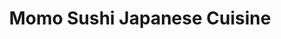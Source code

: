 ---
layout: place
title: "Momo Sushi Japanese Cuisine"
permalink: /nevada/henderson/momo-sushi-japanese-cuisine.html
stateAbbr: NV
stateName: Nevada
cityName: Henderson
seo:
  name: "Momo Sushi Japanese Cuisine"
  type: Restaurant
  links: null
description: "Looking for sushi in Henderson, Nevada? Check out Momo Sushi Japanese Cuisine for a delightful Japanese dining experience. Enjoy a variety of sushi and other..."
place_id: ChIJZafD0vfQyIARrFvUmeIf0gk
photos:
  - name: >-
      places/ChIJZafD0vfQyIARrFvUmeIf0gk/photos/AeeoHcJn5h0k6JnFxQyoKFThfCc71EalfOA0s7gGSa5uKYm-xd_ID-Nhhr1jHd_S66q6oSLrwvTu5eCjokreFmIwFsuCmVy7u70K-tmaEK37Bpoj2wd2lhqpkbe5OVpz-cQ4OvaGpaAc0SaDir4AxWuTyLrnued9KZv3mCNGbFGkmESiyE4MNVy5Kt1E37LfSLD2n92uMuG9TvmsELzz2lJM0h48bgUOqUw_bthibkEC9Vh_1JZ2ERYviQp9SiRQPM9WO4fBz0KOMbkgYeQuu2g2TV-aHBm-_vviWtnBJm0h4bM73snQ02_WIdgig4FF3kzzDHMYJC5drpe648slynGuyHFXh4UZ3EVaxPrrVfoiSzAkLO-dIU7Z5CAbJBU4XMRmCURGXeymOpKxUosvPHrGYuDbGDgtb4qXR8KRVB_el2iGpnpc
    widthPx: 3264
    heightPx: 2448
    authorAttributions:
      - displayName: Perry Friedman
        uri: https://maps.google.com/maps/contrib/108607589887830868151
        photoUri: >-
          https://lh3.googleusercontent.com/a-/ALV-UjXmRE7zTzDgzOl08jJtX6RfkBZf3rTUI3PXKlrB7HPFIcJqC2jh=s100-p-k-no-mo
    flagContentUri: >-
      https://www.google.com/local/imagery/report/?cb_client=maps_api_places.places_api&image_key=!1e10!2sCIHM0ogKEICAgID40MH9mAE&hl=en-US
    googleMapsUri: >-
      https://www.google.com/maps/place//data=!3m4!1e2!3m2!1sCIHM0ogKEICAgID40MH9mAE!2e10!4m2!3m1!1s0x80c8d0f7d2c3a765:0x9d21fe299d45bac
  - name: >-
      places/ChIJZafD0vfQyIARrFvUmeIf0gk/photos/AeeoHcLGVApSw7gCJyr10yMqqgapP1vUqdBgrsF84bpQv71TMiApzneyJKUU0xKiF2QEGMTuWah4XunV985YlK85geXDb9VOxgICVBdXNjmIXblULG4B1BQc3T27eV0KGIa9JXOYY-bbFYp6sg-_Yl5Q-qVNS3W-aAxksV18zMgzZ9cjaeboT0HC4KyhqAXnObdWqrwcnGRwiwlZ6FvJJgKO9mdd91If8AjBZMj1U30hot5oAXPDxRL46nCRgfyDq9UgejexzCnE0yloSngByiHJZpmVl7KTUG0otmDE6J77i-MApGi0hWHJJKs9jTEkazAPuW9vbF_y_KmvdtZh6Qt2hO3Lk8tCatYcmwLRYbLZMq5vIrOQGkYThPkatFLNDdGmTQZz2XyJ_4qqJE4N1Ijjd_ud3yM583938BVdDG0XwyHzJw
    widthPx: 3971
    heightPx: 2978
    authorAttributions:
      - displayName: Hyun Chu
        uri: https://maps.google.com/maps/contrib/104894692605014396634
        photoUri: >-
          https://lh3.googleusercontent.com/a-/ALV-UjV4sn2upY1Z2uLhc_-gL_n0T-6doCoi0lIlReoAnfTKGT46_ktX=s100-p-k-no-mo
    flagContentUri: >-
      https://www.google.com/local/imagery/report/?cb_client=maps_api_places.places_api&image_key=!1e10!2sCIHM0ogKEICAgID3jPLZRA&hl=en-US
    googleMapsUri: >-
      https://www.google.com/maps/place//data=!3m4!1e2!3m2!1sCIHM0ogKEICAgID3jPLZRA!2e10!4m2!3m1!1s0x80c8d0f7d2c3a765:0x9d21fe299d45bac
  - name: >-
      places/ChIJZafD0vfQyIARrFvUmeIf0gk/photos/AeeoHcL9uA5RfzDemTrAJ5gMlQ_lTXfZWQeuPmzH6DKXz5c3gXbqJS26D9fItKqZeEPk-dFonPVn32XflbrqfNVl-KAmjE7hqn1g2J3kZw5_Gmt0NlA0sgnjaJGLJpGCa3B1c2Zl-QlWl258bkwR-nUsuGkbffawe6L133bmcIYlRGGeYdaMn857IPmiqwUWO48TAnfEdCPX0AbRtPcmDOrf9vgN_AbgeDgq1nPuCqf-DEjIjMYys2faHt_BZFpqkOgcwH4vFyV_MjZzlRgm5bRd-NnEdtIm_R3UPb1yjxWO97cok1RrRD9S8IbrvR02ZjItgwwBLMcPv8FoNZBeV8Xn6l9eX4JXObjBNM1JkkrXOsWPkHK8yK-r5_3fV3o6jbo8iIwTN14BoUl8tfaKwwu7LKynQjinl4CUvI0YElDanBM
    widthPx: 4000
    heightPx: 3000
    authorAttributions:
      - displayName: omnipresent original
        uri: https://maps.google.com/maps/contrib/108699526156104245925
        photoUri: >-
          https://lh3.googleusercontent.com/a-/ALV-UjUJVhRhV593kmvxWpTiX0c-ZmbUjbv-_jbwbYfrWgXocyrydMI7=s100-p-k-no-mo
    flagContentUri: >-
      https://www.google.com/local/imagery/report/?cb_client=maps_api_places.places_api&image_key=!1e10!2sCIHM0ogKEICAgMDIy5Loew&hl=en-US
    googleMapsUri: >-
      https://www.google.com/maps/place//data=!3m4!1e2!3m2!1sCIHM0ogKEICAgMDIy5Loew!2e10!4m2!3m1!1s0x80c8d0f7d2c3a765:0x9d21fe299d45bac
  - name: >-
      places/ChIJZafD0vfQyIARrFvUmeIf0gk/photos/AeeoHcIyCU36plV34I2iwYlJJMzRGOnPh4P2VdSxGcvMIOxbzq9jnv3ex6ZKu7XFV7G4BXMyd-m0ANn0vcrp_GViJR-1ixZQlXABKIqwl_VBEPhDDThnHhajuVsHAVrzJ3OsBuJ8FVNkt-qCjeIk-oWfsL3RsSeRNdpV5CfoHlRtRb4xWo7TuMk31_jSJrfLVeQUj9z2iYnRcp4P_9aKiv1FUMXQegrHs_XxObKKbGjpKW5EJWFfFgixpdFkt7JWMSUWfAkrRP0tidNR5qpk6PWVPt_h_T5LGCCaV2i6Mu4nUmJOA1wt0Nl7aEeEps_jDMsc1p3VQfqJS8ipx3Z02pIHSuD8QSHbhmul7fP93HDFvy073bCrPk0vA7La9JiiGcfepdwZ_BkpW_wZpPhQhp7zq8MhCZarM6EBrho30Ir52diWKYY
    widthPx: 3024
    heightPx: 4032
    authorAttributions:
      - displayName: Raechel Cable
        uri: https://maps.google.com/maps/contrib/117765690300754201435
        photoUri: >-
          https://lh3.googleusercontent.com/a-/ALV-UjVQ1GrLElQS7kib55Jty440Jzvr0lKduRfi_NwM7HtJPrajTf3i=s100-p-k-no-mo
    flagContentUri: >-
      https://www.google.com/local/imagery/report/?cb_client=maps_api_places.places_api&image_key=!1e10!2sCIHM0ogKEICAgMCgmbrxtgE&hl=en-US
    googleMapsUri: >-
      https://www.google.com/maps/place//data=!3m4!1e2!3m2!1sCIHM0ogKEICAgMCgmbrxtgE!2e10!4m2!3m1!1s0x80c8d0f7d2c3a765:0x9d21fe299d45bac
  - name: >-
      places/ChIJZafD0vfQyIARrFvUmeIf0gk/photos/AeeoHcJ8d_XEjA8RiSa67hPba0wZEgO0mnIrgV2oeLyOoblsMzAjbd0YiKdfo4Y2yXYhUlH2i_p4AA0_7I8yC8L-N2XxWVUIcOEyQSXbvzKdv8zrJNOD2SlzkfEAlaOdZBq4lKmQQcGp9nEepKY47cmODgtUzNdApcp8XO8YjMFz13-K67tbelGpqQcpH20myquPa_ffNdSI4nFJ-5GLr22rucriS4xeAS-FGQagGI8sJJna9LnvjFkeEkMaIxp9Ip-huzmKOCb9IXsr2s8INnNmUV5zTa-GRAY0irNEhtpmdmeGwqft6X_XOWdrOJKIfoh2Wfq9pYEvgrwQ5rrM4e1Oztda0iOSv8RXCF1zifmFRy770NIcGT3nN6Eaa0uuRQ-zk9P9AEe3Ge4tCvifsIm6a_TUxaegRBNq_RHSYUKkRPpnlA
    widthPx: 2000
    heightPx: 1500
    authorAttributions:
      - displayName: A Young
        uri: https://maps.google.com/maps/contrib/107971290287592576094
        photoUri: >-
          https://lh3.googleusercontent.com/a-/ALV-UjXP2t0-Thm1qpuZMiiRKb28aeqnRMqVuhjQtRGBAOVfSoizuJmG=s100-p-k-no-mo
    flagContentUri: >-
      https://www.google.com/local/imagery/report/?cb_client=maps_api_places.places_api&image_key=!1e10!2sCIHM0ogKEICAgIDjyeLfBA&hl=en-US
    googleMapsUri: >-
      https://www.google.com/maps/place//data=!3m4!1e2!3m2!1sCIHM0ogKEICAgIDjyeLfBA!2e10!4m2!3m1!1s0x80c8d0f7d2c3a765:0x9d21fe299d45bac
  - name: >-
      places/ChIJZafD0vfQyIARrFvUmeIf0gk/photos/AeeoHcJZ2mO-RT3iLVBvBlSWIOPM3zMCeZpG_XJMODHa56OvBRTt0Y_QFUwYiLVYAwylTITyfvt7mAnCYg-PATDzFerxoqEkHHgqlp91wpCz0Io-yxehTdq7suQ2AKowzwSsgxDqC6t-37w75tZNkfk4Xpbj10GRrkITaxPtVLlrIiaF-n5-KmujwPi66gOPKFyk7ZdtvLG8-LbctkHCVdXxVOSlfn5iw2x6ylZkebg7Y-KNb7CrdW039Y3NGCsIe69DpcIUrFbK2AQR803jy-bPpBCS6ARQr3VoIrHGvlOM24AwB-ihgBbwd3vVPz-rmzQ54Wmjo-JOlbb0bXhT2EOpOcKiSlubaKgrvk16AHaTXIBdbF6ZT61G5viZ8ltnfEP7ZJaSwZPbHVc1AiEQbixusOYUZwvqNnS5janEzMVmukmZnw
    widthPx: 3072
    heightPx: 4080
    authorAttributions:
      - displayName: jay victor
        uri: https://maps.google.com/maps/contrib/106873985449197000527
        photoUri: >-
          https://lh3.googleusercontent.com/a-/ALV-UjXBmvFUGIpphve00k1gd1BZDUgL5F8cyIIuuf1MdJQW5pfxXNE=s100-p-k-no-mo
    flagContentUri: >-
      https://www.google.com/local/imagery/report/?cb_client=maps_api_places.places_api&image_key=!1e10!2sCIHM0ogKEICAgICZl6f3bA&hl=en-US
    googleMapsUri: >-
      https://www.google.com/maps/place//data=!3m4!1e2!3m2!1sCIHM0ogKEICAgICZl6f3bA!2e10!4m2!3m1!1s0x80c8d0f7d2c3a765:0x9d21fe299d45bac
  - name: >-
      places/ChIJZafD0vfQyIARrFvUmeIf0gk/photos/AeeoHcLonc1YrccVlETxA9ij_jn3ebD25g7c8_ulw2qVrQvF1AoHkwyYr90EZGAvHJ_R9Lnu1BMTmx7dQgj60s2yVTRGH2BaUc73ggvogbhOxns7kB2ZZeUng8JSgnd8fGsedCr3IStI9WGmQM0f-2Ghehq2sA9M9iSsO-9LFu1M29DOVzd0dCnuoEwWWtjdAYu0VWDG1Hh_Dp8uwtTJ4dag3E_h29wDiRP2c3-9IoujIboapBuR7wLCGg-c5LCjKIMT_RWMOyn2I4gMxNjckqAkYN_kUk9W8xTE0TW0EIM1mDKnu4ySKiBUna4CWxBTPBV7Wn1RubfzxJiC5N4ECVxqk9bgbmkMv8ZoGQPLhvvf-jyjS3iyRmqvTaARAB6sxss7wVWbLtMpzqWAwtPCPUe65T_Z0ST89IurfGVnzm9Zyow9GA
    widthPx: 3024
    heightPx: 4032
    authorAttributions:
      - displayName: Hyun Chu
        uri: https://maps.google.com/maps/contrib/104894692605014396634
        photoUri: >-
          https://lh3.googleusercontent.com/a-/ALV-UjV4sn2upY1Z2uLhc_-gL_n0T-6doCoi0lIlReoAnfTKGT46_ktX=s100-p-k-no-mo
    flagContentUri: >-
      https://www.google.com/local/imagery/report/?cb_client=maps_api_places.places_api&image_key=!1e10!2sCIHM0ogKEICAgID3jProOg&hl=en-US
    googleMapsUri: >-
      https://www.google.com/maps/place//data=!3m4!1e2!3m2!1sCIHM0ogKEICAgID3jProOg!2e10!4m2!3m1!1s0x80c8d0f7d2c3a765:0x9d21fe299d45bac
  - name: >-
      places/ChIJZafD0vfQyIARrFvUmeIf0gk/photos/AeeoHcKklBynBOcenHFFHDx38aaVpAjPO3Qpk_PXRpV_qE41Cth8Td-jlnpuveoaCkY17nz_b3FJWHPkf68Mkp3g8vcax8i2MYdFTGtwlUnA-tjmEAtUfcIBdJenW_EEgA95HqHkR2a8eGC8leWIaCU_recOlpJWmjoHfPUSx89ebSSnFS1KRPQQjJyTkt_PmLLheTGqqZ3tb3mc8pgthj4DdQsGAYmmJOalSlnpQmNZcyfQOwd90U5Uhq7OaiBXdjHDNBlTKPSx0n8X3O4noaZfyhkeiU3ulEpNr7hbZna27W3hDLqmGjY97PykTNUlRPhRv-BowE45Y8656ImsAHa_wiWRM1B4yJLnJMwXqLpsZA0F42IoBE_3kIfzCQp1gjOWDICbohRy26mjsOPO7OGkTpYvH3Ka0tdskaU_71g2lRs
    widthPx: 2992
    heightPx: 2992
    authorAttributions:
      - displayName: Ashley Carey
        uri: https://maps.google.com/maps/contrib/103013433015136778378
        photoUri: >-
          https://lh3.googleusercontent.com/a-/ALV-UjUz9wO69LrhAb9Op-04H4MCK9MWx0vLBAu-_Vm_Mr_kuWSeGrifMQ=s100-p-k-no-mo
    flagContentUri: >-
      https://www.google.com/local/imagery/report/?cb_client=maps_api_places.places_api&image_key=!1e10!2sCIHM0ogKEICAgIDv0tDCbQ&hl=en-US
    googleMapsUri: >-
      https://www.google.com/maps/place//data=!3m4!1e2!3m2!1sCIHM0ogKEICAgIDv0tDCbQ!2e10!4m2!3m1!1s0x80c8d0f7d2c3a765:0x9d21fe299d45bac
  - name: >-
      places/ChIJZafD0vfQyIARrFvUmeIf0gk/photos/AeeoHcKwvODimDFxjhjabgNsQrrU4UyPn66ini1DIr_amqIZtdXQdnNK5yE18j628lrwGb2bjQFJdxymONIdHdPZCEVnQbDusU9FPuYcGqasgnkMmDKX0GPpmTouBM_Q2X4wrD2wyaa2CHScDgtaXryhPIHwvPizgzKBJId68LSKMlVgnAYrlPMs66PKjuWRf7zk8KlVp_BGETwXQcsTZaoGKnsMy7c-nr4srzGXdNIPpN3i7MMy4pmJ0lnD4iwhJHNlww6luXoBOrO7FuHAODrtK7FcdHxhEVFIv60lZXu8k_nJlB86fcfq-Q4Vc0PP1l69b12v2f-O8QQ-tA8ZP-yAQnqzmALPWp0L6ELcu79fu0u50SCv1orWQFkeQC9LgDNF-EqoZUOHupLGDBmLso0nPcjPa6r7r24QA6VVx7ymYJZ87lw
    widthPx: 4032
    heightPx: 3024
    authorAttributions:
      - displayName: Hyun Chu
        uri: https://maps.google.com/maps/contrib/104894692605014396634
        photoUri: >-
          https://lh3.googleusercontent.com/a-/ALV-UjV4sn2upY1Z2uLhc_-gL_n0T-6doCoi0lIlReoAnfTKGT46_ktX=s100-p-k-no-mo
    flagContentUri: >-
      https://www.google.com/local/imagery/report/?cb_client=maps_api_places.places_api&image_key=!1e10!2sCIHM0ogKEICAgID3jPqUpwE&hl=en-US
    googleMapsUri: >-
      https://www.google.com/maps/place//data=!3m4!1e2!3m2!1sCIHM0ogKEICAgID3jPqUpwE!2e10!4m2!3m1!1s0x80c8d0f7d2c3a765:0x9d21fe299d45bac
  - name: >-
      places/ChIJZafD0vfQyIARrFvUmeIf0gk/photos/AeeoHcLliZ64ndgCq_9DWvteC_PIq0zLF7rhVRwbhZ3026DStYkbHhWr210DbwIkghsV6jH-bSW0-p96pGkhQ_8JkBtYgbyi271zoVvsgLYHGEXof7EwTUgaZzvh-iMRkcVKLYkCwo6JRh_o_osFYCEE8NdMLPvybcFTokZZRQ98-_IBSeGS9LSzKb2OGvVKLSbO7aSJtJKRDnSkBHl8KDzzUhkPqCTKKF4WSaUS_U5KiJNPKOiFHDBDXo2iHqYN8rGRwenuIwLW9m20zJQatdu_NuQcbaKeyyRSz059gAMvg6tnkqkn2hxBnF5pMLpw3WwowqqC6aW3FalfUD8Lc5F3aC-Oyd2CkUWZMXFbNNxmcNafT6R6hLddRn93mfFmFnfOKPuABtuP7p-1B2I2FdpvVxpEBbPCW8UwqgNpIG1wq2DU4sZ2
    widthPx: 2992
    heightPx: 2992
    authorAttributions:
      - displayName: Ashley Carey
        uri: https://maps.google.com/maps/contrib/103013433015136778378
        photoUri: >-
          https://lh3.googleusercontent.com/a-/ALV-UjUz9wO69LrhAb9Op-04H4MCK9MWx0vLBAu-_Vm_Mr_kuWSeGrifMQ=s100-p-k-no-mo
    flagContentUri: >-
      https://www.google.com/local/imagery/report/?cb_client=maps_api_places.places_api&image_key=!1e10!2sCIHM0ogKEICAgIDv0tD89QE&hl=en-US
    googleMapsUri: >-
      https://www.google.com/maps/place//data=!3m4!1e2!3m2!1sCIHM0ogKEICAgIDv0tD89QE!2e10!4m2!3m1!1s0x80c8d0f7d2c3a765:0x9d21fe299d45bac
address: 550 N Stephanie St C, Henderson, NV 89014, USA
street: 550 N Stephanie St C
city: Henderson
state: NV
zip: '89014'
country: USA
neighborhood: Whitney Ranch
latitude: '36.060208'
longitude: '-115.045733'
accessibility_options:
  wheelchairAccessibleParking: true
  wheelchairAccessibleEntrance: true
  wheelchairAccessibleRestroom: true
  wheelchairAccessibleSeating: true
business_status: OPERATIONAL
name: Momo Sushi Japanese Cuisine
google_maps_links:
  directionsUri: >-
    https://www.google.com/maps/dir//''/data=!4m7!4m6!1m1!4e2!1m2!1m1!1s0x80c8d0f7d2c3a765:0x9d21fe299d45bac!3e0
  placeUri: https://maps.google.com/?cid=707663149554490284
  writeAReviewUri: >-
    https://www.google.com/maps/place//data=!4m3!3m2!1s0x80c8d0f7d2c3a765:0x9d21fe299d45bac!12e1
  reviewsUri: >-
    https://www.google.com/maps/place//data=!4m4!3m3!1s0x80c8d0f7d2c3a765:0x9d21fe299d45bac!9m1!1b1
  photosUri: >-
    https://www.google.com/maps/place//data=!4m3!3m2!1s0x80c8d0f7d2c3a765:0x9d21fe299d45bac!10e5
primary_type: Japanese Restaurant
opening_hours:
  regular: null
  current: null
secondary_opening_hours:
  regular:
    weekdayDescriptions: null
    type: null
  current:
    weekdayDescriptions: null
    type: null
phone: null
price_level: null
price_range: null
rating: null
rating_count: 0
website: null
reviews: null
parking_options: null
payment_options: null
allow_dogs: null
curbside_pickup: null
delivery: null
dine_in: null
good_for_children: null
good_for_groups: null
good_for_sports: null
live_music: null
menu_for_children: null
outdoor_seating: null
reservable: null
restroom: null
serves_beer: null
serves_breakfast: null
serves_brunch: null
serves_cocktails: null
serves_coffee: null
serves_dinner: null
serves_dessert: null
serves_lunch: null
serves_vegetarian_food: null
serves_wine: null
takeout: null
summary: null

---